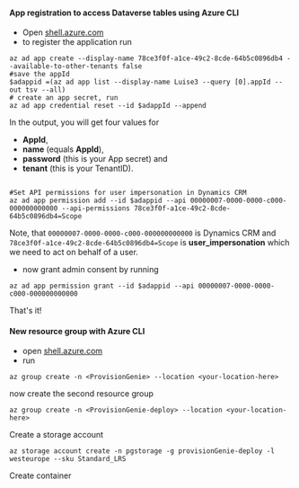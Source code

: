 #### App registration to access Dataverse tables using Azure CLI

- Open [shell.azure.com](https://portal.azure.com/#cloudshell/)
- to register the application run

```Azure CLI
az ad app create --display-name 78ce3f0f-a1ce-49c2-8cde-64b5c0896db4 --available-to-other-tenants false
#save the appId
$adappid =(az ad app list --display-name Luise3 --query [0].appId --out tsv --all)
# create an app secret, run
az ad app credential reset --id $adappId --append
```

In the output, you will get four values for

- **AppId**,
- **name** (equals **AppId**),
- **password** (this is your App secret) and
- **tenant** (this is your TenantID).

```azurecli

#Set API permissions for user impersonation in Dynamics CRM
az ad app permission add --id $adappid --api 00000007-0000-0000-c000-000000000000 --api-permissions 78ce3f0f-a1ce-49c2-8cde-64b5c0896db4=Scope
```

Note, that `00000007-0000-0000-c000-000000000000` is Dynamics CRM and `78ce3f0f-a1ce-49c2-8cde-64b5c0896db4=Scope` is **user_impersonation** which we need to act on behalf of a user.

- now grant admin consent by running

```azurecli
az ad app permission grant --id $adappid --api 00000007-0000-0000-c000-000000000000
```

That's it!

#### New resource group with Azure CLI

- open [shell.azure.com](https://portal.azure.com/#cloudshell/)
- run

```Azure CLI
az group create -n <ProvisionGenie> --location <your-location-here>
```

now create the second resource group

```Azure CLI
az group create -n <ProvisionGenie-deploy> --location <your-location-here>
```

Create a storage account

```
az storage account create -n pgstorage -g provisionGenie-deploy -l westeurope --sku Standard_LRS
```

Create container
